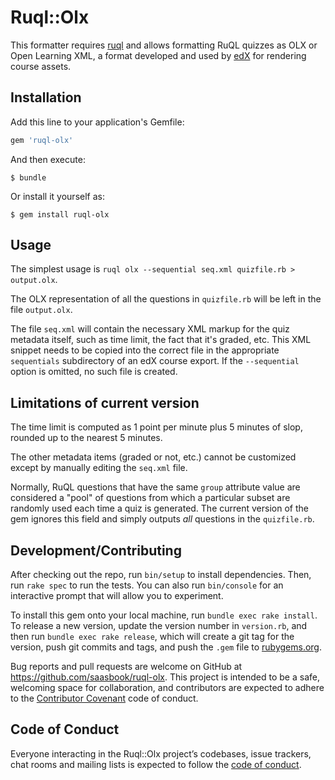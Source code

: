# Ruql::Olx

This formatter requires [ruql](https://github.com/saasbook/ruql) and
allows formatting RuQL quizzes as OLX or Open Learning XML, a format
developed and used by [edX](https://edx.org) for rendering course assets.

## Installation

Add this line to your application's Gemfile:

```ruby
gem 'ruql-olx'
```

And then execute:

    $ bundle

Or install it yourself as:

    $ gem install ruql-olx

## Usage

The simplest usage is `ruql olx --sequential seq.xml quizfile.rb > output.olx`.

The OLX representation of all the questions in `quizfile.rb` will be
left in the file `output.olx`.

The file `seq.xml` will contain the necessary XML markup for the quiz
metadata itself, such as time limit, the fact that it's graded, etc.
This XML snippet needs to be copied into the correct file in the
appropriate `sequentials` subdirectory of an edX course export.
If the `--sequential` option is omitted, no such file is created.

## Limitations of current version

The time limit is computed as 1 point per minute plus 5
minutes of slop, rounded up to the nearest 5 minutes.

The other metadata items (graded or not, etc.) cannot be customized
except by manually editing the `seq.xml` file.

Normally, RuQL questions that have the same `group` attribute value
are considered a "pool" of questions from which a particular subset
are randomly used each time a quiz is generated.  The current version
of the gem ignores this field and simply outputs *all* questions in
the `quizfile.rb`.

    
## Development/Contributing

After checking out the repo, run `bin/setup` to install dependencies. Then, run `rake spec` to run the tests. You can also run `bin/console` for an interactive prompt that will allow you to experiment.

To install this gem onto your local machine, run `bundle exec rake install`. To release a new version, update the version number in `version.rb`, and then run `bundle exec rake release`, which will create a git tag for the version, push git commits and tags, and push the `.gem` file to [rubygems.org](https://rubygems.org).

Bug reports and pull requests are welcome on GitHub at https://github.com/saasbook/ruql-olx. This project is intended to be a safe, welcoming space for collaboration, and contributors are expected to adhere to the [Contributor Covenant](http://contributor-covenant.org) code of conduct.

## Code of Conduct

Everyone interacting in the Ruql::Olx project’s codebases, issue trackers, chat rooms and mailing lists is expected to follow the [code of conduct](https://github.com/saasbook/ruql-olx/blob/master/CODE_OF_CONDUCT.md).
